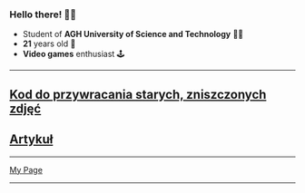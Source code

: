 ### Hello there! 🧔🏼

* Student of **AGH University of Science and Technology** 👨‍🎓
* **21** years old 👶
* **Video games** enthusiast 🕹️

---

## [Kod do przywracania starych, zniszczonych zdjęć](https://github.com/Aszman/Bringing-Old-Photos-Back-to-Life)

## __[Artykuł](https://arxiv.org/pdf/2009.07047v1.pdf)__

---

 [My Page](https://aszman.github.io/)

---





<!--
**Aszman/Aszman** is a ✨ _special_ ✨ repository because its `README.md` (this file) appears on your GitHub profile.
Here are some ideas to get you started:
- 🔭 I’m currently working on ...
- 🌱 I’m currently learning ...
- 👯 I’m looking to collaborate on ...
- 🤔 I’m looking for help with ...
- 💬 Ask me about ...
- 📫 How to reach me: ...
- 😄 Pronouns: ...
- ⚡ Fun fact: ...
--
